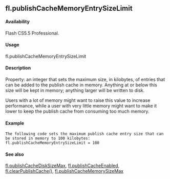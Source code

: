 ## fl.publishCacheMemoryEntrySizeLimit

#### Availability

Flash CS5.5 Professional.

#### Usage

fl.publishCacheMemoryEntrySizeLimit

#### Description

Property: an integer that sets the maximum size, in kilobytes, of entries that can be added to the publish cache in memory. Anything at or below this size will be kept in memory; anything larger will be written to disk.
>
Users with a lot of memory might want to raise this value to increase performance, while a user with very little memory might want to make it lower to keep the publish cache from consuming too much memory.

#### Example

```
The following code sets the maximum publish cache entry size that can be stored in memory to 100 kilobytes:
fl.publishCacheMemoryEntrySizeLimit = 100

```
#### See also

[fl.publishCacheDiskSizeMax](#_bookmark515), [fl.publishCacheEnabled](#_bookmark516), [fl.clearPublishCache()](#_bookmark456), [fl.publishCacheMemorySizeMax](#fl.publishCacheMemorySizeMax)

<span id="fl.publishCacheMemorySizeMax" class="anchor"></span>
